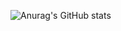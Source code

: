 ![Anurag's GitHub stats](https://github-readme-stats.vercel.app/api?username=reachnou&show_icons=true&theme=transparent)
